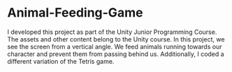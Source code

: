 # Animal-Feeding-Game
I developed this project as part of the Unity Junior Programming Course. The assets and other content belong to the Unity course. In this project, we see the screen from a vertical angle. We feed animals running towards our character and prevent them from passing behind us. Additionally, I coded a different variation of the Tetris game.
